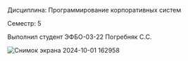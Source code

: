 Дисциплина: Программирование корпоративных систем

Семестр: 5

Выполнил студент ЭФБО-03-22  Погребняк С.С.

![Снимок экрана 2024-10-01 162958](https://github.com/user-attachments/assets/00b58b9b-c0a6-4afe-bfbf-0d067d4e720f)
